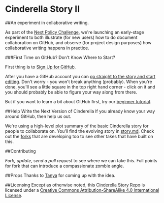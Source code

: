 Cinderella Story II
====================

##An experiment in collaborative writing.

As part of the [Next Policy Challenge](http://nextpolicychallenge.github.io/), we're launching an early-stage experiment to both illustrate (for new users) how to do document collaboration on GitHub, and observe (for project design purposes) how collaborative writing happens in practice. 

###First Time on GitHub? Don't Know Where to Start?

First thing is to [Sign Up for GitHub](https://github.com/join).

After you have a GitHub account you can [go straight to the story and start editing](https://github.com/NextPolicyChallenge/cinderella-story/edit/master/story.md#fullscreen_blob_contents). Don't worry - you won't break anything (probably). When you're done, you'll see a little square in the top right hand corner - click on it and you should probably be able to figure your way along from there.

But if you want to learn a bit about GitHub first, try our [beginner tutorial](https://docs.google.com/document/d/17ZZqDhD-Ax4rmfma6Hi26RTREB-ApKZHzht5TBzWdjY/edit).


##Help Write the Next Version of Cinderella
If you already know your way around GitHub, then help us out.

We're using a high-level plot summary of the basic Cinderella story for people to collaborate on. You'll find the evolving story in [story.md](https://github.com/NextPolicyChallenge/cinderella-story/blob/master/story.md). Check out the [forks](https://github.com/NextPolicyChallenge/cinderella-story/network) that are developing too to see other takes that have built on this.

##Contributing 

*Fork, update, send a pull request* to see where we can take this. Full points for fork that can introduce a compassionate zombie angle.

##Props
Thanks to [Tanya](https://github.com/tmkelley) for coming up with the idea.

##Licensing 
Except as otherwise noted, this [Cinderella Story Repo](https://github.com/NextPolicyChallenge/cinderella-story) is licensed under a [Creative Commons Attribution-ShareAlike 4.0 International License](http://creativecommons.org/licenses/by-sa/4.0/deed.en_US).
